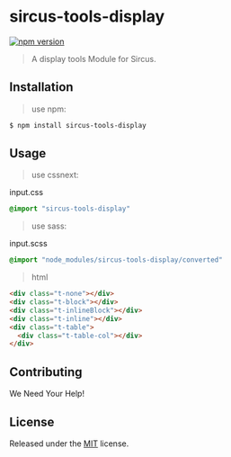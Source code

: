 # sircus-tools-display

[![npm version](https://img.shields.io/npm/v/sircus-tools-display.svg?style=flat)](https://www.npmjs.com/package/sircus-tools-display)

> A display tools Module for Sircus.

## Installation

> use npm:

```bash
$ npm install sircus-tools-display
```

## Usage

> use cssnext:

input.css
```css
@import "sircus-tools-display"
```

> use sass:

input.scss
```css
@import "node_modules/sircus-tools-display/converted"
```


> html

```html
<div class="t-none"></div>
<div class="t-block"></div>
<div class="t-inlineBlock"></div>
<div class="t-inline"></div>
<div class="t-table">
  <div class="t-table-col"></div>
</div>
```


## Contributing

We Need Your Help!


## License
Released under the [MIT](https://github.com/sircus/license/blob/master/LICENSE) license.
